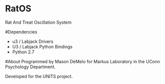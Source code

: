 # RatOS
Rat And Treat Oscillation System

#Dependencies
- u3 / Labjack Drivers
- U3 / Labjack Python Bindings
- Python 2.7

#About
Programmed by Mason DeMelo for Markus Laboratory in the UConn Psychology Department.

Developed for the UNITS project.
